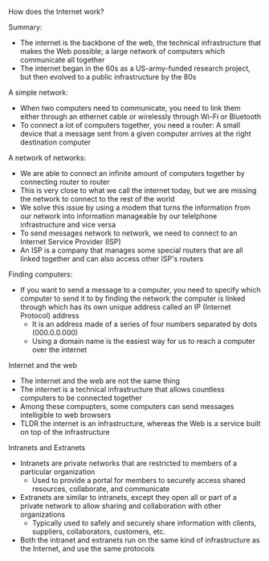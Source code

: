 How does the Internet work?

Summary:
 - The internet is the backbone of the web, the technical infrastructure that makes the Web possible; a large network of computers which communicate all together
 - The internet began in the 60s as a US-army-funded research project, but then evolved to a public infrastructure by the 80s

A simple network:
 - When two computers need to communicate, you need to link them either through an ethernet cable or wirelessly through Wi-Fi or Bluetooth
 - To connect a lot of computers together, you need a router: A small device that a message sent from a given computer arrives at the right destination computer

A network of networks:
 - We are able to connect an infinite amount of computers together by connecting router to router
 - This is very close to what we call the internet today, but we are missing the network to connect to the rest of the world
 - We solve this issue by using a modem that turns the information from our network into information manageable by our telelphone infrastructure and vice versa
 - To send messages network to network, we need to connect to an Internet Service Provider (ISP)
 - An ISP is a company that manages some special routers that are all linked together and can also access other ISP's routers

Finding computers:
 - If you want to send a message to a computer, you need to specify which computer to send it to by finding the network the computer is linked through which has its own unique address called an IP (Internet Protocol) address
    - It is an address made of a series of four numbers separated by dots (000.0.0.000)
    - Using a domain name is the easiest way for us to reach a computer over the internet

Internet and the web
 - The internet and the web are not the same thing
 - The internet is a technical infrastructure that allows countless computers to be connected together
 - Among these compupters, some computers can send messages intelligible to web browsers
 - TLDR the internet is an infrastructure, whereas the Web is a service built on top of the infrastructure

Intranets and Extranets
 - Intranets are private networks that are restricted to members of a particular organization
    - Used to provide a portal for members to securely access shared resources, collaborate, and communicate
 - Extranets are similar to intranets, except they open all or part of a private network to allow sharing and collaboration with other organizations
    - Typically used to safely and securely share information with clients, suppliers, collaborators, customers, etc.
 - Both the intranet and extranets run on the same kind of infrastructure as the Internet, and use the same protocols